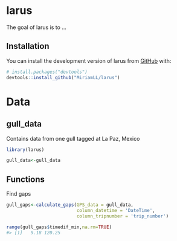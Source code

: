 
<!-- README.md is generated from README.Rmd. Please edit that file -->

# larus

<!-- badges: start -->
<!-- badges: end -->

The goal of larus is to …

## Installation

You can install the development version of larus from
[GitHub](https://github.com/) with:

``` r
# install.packages("devtools")
devtools::install_github("MiriamLL/larus")
```

# Data

## gull_data

Contains data from one gull tagged at La Paz, Mexico

``` r
library(larus)
```

``` r
gull_data<-gull_data
```

## Functions

Find gaps

``` r
gull_gaps<-calculate_gaps(GPS_data = gull_data,
                          column_datetime = 'DateTime',
                          column_tripnumber = 'trip_number')
```

``` r
range(gull_gaps$timedif_min,na.rm=TRUE)
#> [1]   9.18 120.25
```
